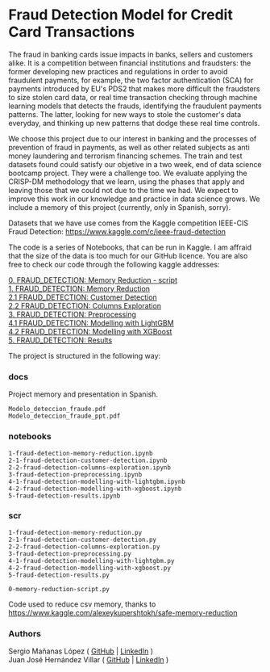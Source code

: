 # Fraud Detection Model for Credit Card Transactions

The fraud in banking cards issue impacts in banks, sellers and customers alike. It is a competition between financial institutions and fraudsters: the former developing new practices and regulations in order to avoid fraudulent payments, for example, the two factor authentication (SCA) for payments introduced by EU's PDS2 that makes more difficult the fraudsters to size stolen card data, or real time transaction checking through machine learning models that detects the frauds, identifying the fraudulent payments patterns. The latter, looking for new ways to stole the customer's data everyday, and thinking up new patterns that dodge these real time controls.

We choose this project due to our interest in banking and the processes of prevention of fraud in payments, as well as other related subjects as anti money laundering and terrorism financing schemes. The train and test datasets found could satisfy our objetive in a two week, end of data science bootcamp project. They were a challenge too.  We evaluate applying the CRISP-DM methodology that we learn, using the phases that apply and leaving those that we could not due to the time we had. We expect to improve this work in our knowledge and practice in data science grows. We include a memory of this project (currently, only in Spanish, sorry).

Datasets that we have use comes from the Kaggle competition  IEEE-CIS Fraud Detection: https://www.kaggle.com/c/ieee-fraud-detection

The code is a series of Notebooks, that can be run in Kaggle. I am affraid that the size of the data is too much for our GitHub licence. You are also free to check our code through the following kaggle addresses:

[0. FRAUD_DETECTION: Memory Reduction - script](https://www.kaggle.com/sergiomananas/memory-reduction-script)  
[1. FRAUD_DETECTION: Memory Reduction](https://www.kaggle.com/juanjohernandez/1-fraud-detection-memory-reduction)  
[2.1 FRAUD_DETECTION: Customer Detection](https://www.kaggle.com/juanjohernandez/2-1-fraud-detection-customer-detection)  
[2.2 FRAUD_DETECTION: Columns Exploration](https://www.kaggle.com/sergiomananas/2-2-fraud-detection-columns-exploration)  
[3. FRAUD_DETECTION: Preprocessing](https://www.kaggle.com/juanjohernandez/3-fraud-detection-preprocessing)  
[4.1 FRAUD_DETECTION: Modelling with LightGBM](https://www.kaggle.com/sergiomananas/4-1-fraud-detection-modelling-with-lightgbm)  
[4.2 FRAUD_DETECTION: Modelling with XGBoost](https://www.kaggle.com/juanjohernandez/4-2-fraud-detection-modelling-with-xgboost)  
[5. FRAUD_DETECTION: Results](https://www.kaggle.com/sergiomananas/5-fraud-detection-results)

The project is structured in the following way:

### docs
Project memory and presentation in Spanish.

    Modelo_deteccion_fraude.pdf
    Modelo_deteccion_fraude_ppt.pdf

### notebooks
    1-fraud-detection-memory-reduction.ipynb
    2-1-fraud-detection-customer-detection.ipynb
    2-2-fraud-detection-columns-exploration.ipynb
    3-fraud-detection-preprocessing.ipynb
    4-1-fraud-detection-modelling-with-lightgbm.ipynb
    4-2-fraud-detection-modelling-with-xgboost.ipynb
    5-fraud-detection-results.ipynb


### scr
	1-fraud-detection-memory-reduction.py  
	2-1-fraud-detection-customer-detection.py  
	2-2-fraud-detection-columns-exploration.py  
	3-fraud-detection-preprocessing.py  
	4-1-fraud-detection-modelling-with-lightgbm.py  
	4-2-fraud-detection-modelling-with-xgboost.py  
	5-fraud-detection-results.py
  
	0-memory-reduction-script.py 
Code used to reduce csv memory, thanks to https://www.kaggle.com/alexeykupershtokh/safe-memory-reduction

### Authors
Sergio Mañanas López ( [GitHub](https://github.com/sergiomlop) | [LinkedIn](https://www.linkedin.com/in/sergiomananaslopez/) )  
Juan José Hernández Villar ( [GitHub](https://github.com/JuanjoHV) | [LinkedIn](https://www.linkedin.com/in/juan-jose-hernandez-villar-571a6a22/) )
